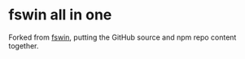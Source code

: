 fswin all in one
============

Forked from [fswin](http://xxoo.github.com/node-fswin), putting the GitHub source and npm repo content together.
